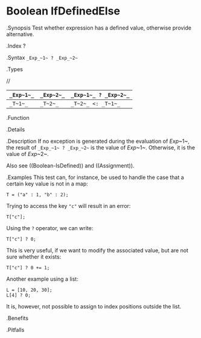 # Boolean IfDefinedElse

.Synopsis
Test whether expression has a defined value, otherwise provide alternative.

.Index
?

.Syntax
`_Exp_~1~ ? _Exp_~2~`

.Types

//

| `_Exp~1~_` | `_Exp~2~_` | `_Exp~1~_ ? _Exp~2~_` |
| --- | --- | --- |
| `_T~1~_`   | `_T~2~_`   |  `_T~2~_ <: _T~1~_`  |


.Function

.Details

.Description
If no exception is generated during the evaluation of _Exp_~1~, the result of `_Exp_~1~ ? _Exp_~2~` is the value of _Exp_~1~.
Otherwise, it is the value of _Exp_~2~.

Also see ((Boolean-IsDefined)) and ((Assignment)).

.Examples
This test can, for instance, be used to handle the case that a certain key value is not in a map:
```rascal-shell,error
T = ("a" : 1, "b" : 2);
```
Trying to access the key `"c"` will result in an error:
```rascal-shell,continue,error
T["c"];
```
Using the `?` operator, we can write:
```rascal-shell,continue,error
T["c"] ? 0;
```
This is very useful, if we want to modify the associated value, but are not sure whether it exists:
```rascal-shell,continue,error
T["c"] ? 0 += 1;
```
Another example using a list:
```rascal-shell,continue,error
L = [10, 20, 30];
L[4] ? 0;
```
It is, however, not possible to assign to index positions outside the list.

.Benefits

.Pitfalls

